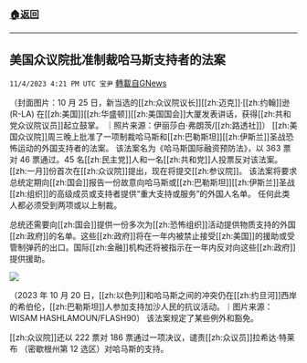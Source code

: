 ###  [:house:返回](README.md)
---


## 美国众议院批准制裁哈马斯支持者的法案
`11/4/2023 4:21 PM UTC 宝尹` [轉載自GNews](https://gnews.org/articles/1920529)

（封面图片：10 月 25 日，新当选的[[zh:众议院议长]][[zh:迈克]]·[[zh:约翰]]逊 (R-LA) 在[[zh:美国]][[zh:华盛顿]][[zh:美国国会]]大厦发表讲话，获得[[zh:共和党众议院议员]]起立鼓掌。 ｜照片来源：伊丽莎白·弗朗茨/[[zh:路透社]]）
[[zh:美国众议院]]周三晚上批准了一项制裁哈马斯和[[zh:巴勒斯坦]][[zh:伊斯兰]]圣战恐怖运动的外国支持者的法案。
该法案名为《哈马斯国际融资预防法》，以 363 票对 46 票通过。45 名[[zh:民主党]]人和一名[[zh:共和党]]人投票反对该法案。[[zh:一月]]份首次在[[zh:众议院]]提出，现在将提交[[zh:参议院]]。
该法案将要求总统定期向[[zh:国会]]报告一份故意向哈马斯或[[zh:巴勒斯坦]][[zh:伊斯兰]]圣战[[zh:组织]]的高级成员或支持者提供“重大支持或服务”的外国人名单。
任何此类人都必须受到两项或以上制裁。

总统还需要向[[zh:国会]]提供一份多次为[[zh:恐怖组织]]活动提供物质支持的外国[[zh:政府]]的名单。这些[[zh:政府]]将在一年内被禁止接受[[zh:美国]]的援助或受管制弹药的出口。国际[[zh:金融]]机构还将被指示在一年内反对向这些[[zh:政府]]提供援助。

![](https://i.imgur.com/97OglL0.jpg)

（2023 年 10 月 20 日，[[zh:以色列]]和哈马斯之间的冲突仍在[[zh:约旦河]]西岸的希伯伦，[[zh:巴勒斯坦]]人参加支持加沙人民的抗议活动。｜图片来源：WISAM
HASHLAMOUN/FLASH90）
该法案规定了某些例外和豁免。

[[zh:众议院]]还以 222 票对 186 票通过一项决议，谴责[[zh:众议员]]拉希达·特莱布 （密歇根州第 12 选区）对哈马斯的支持。


